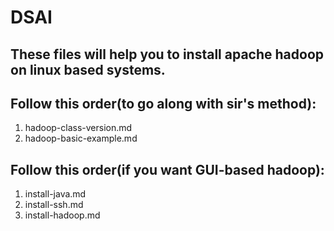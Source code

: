 # DSAI
## These files will help you to install apache hadoop on linux based systems.

## Follow this order(to go along with sir's method):
  1. hadoop-class-version.md
  2. hadoop-basic-example.md
     
## Follow this order(if you want GUI-based hadoop):
  1. install-java.md
  2. install-ssh.md
  3. install-hadoop.md
